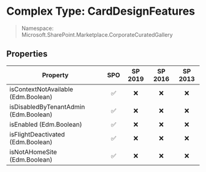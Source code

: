 # Complex Type: CardDesignFeatures

> Namespace: Microsoft.SharePoint.Marketplace.CorporateCuratedGallery

## Properties

Property | SPO | SP 2019 | SP 2016 | SP 2013
----------|:---:|:-------:|:-------:|:-------:
isContextNotAvailable (Edm.Boolean) | ✅ | ❌ | ❌ | ❌
isDisabledByTenantAdmin (Edm.Boolean) | ✅ | ❌ | ❌ | ❌
isEnabled (Edm.Boolean) | ✅ | ❌ | ❌ | ❌
isFlightDeactivated (Edm.Boolean) | ✅ | ❌ | ❌ | ❌
isNotAHomeSite (Edm.Boolean) | ✅ | ❌ | ❌ | ❌